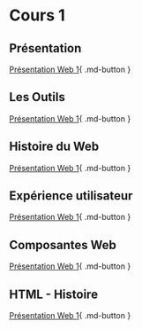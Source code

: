 # Cours 1

## Présentation

[Présentation Web 1](https://tim-montmorency.com/compendium/582-111%E2%80%93web1/autres/presentation-web-1.html){ .md-button }

## Les Outils

[Présentation Web 1](https://tim-montmorency.com/compendium/582-111%E2%80%93web1/autres/les-outils.html){ .md-button }

## Histoire du Web

[Présentation Web 1](https://tim-montmorency.com/compendium/582-111%E2%80%93web1/autres/histoire-du-web.html){ .md-button }

## Expérience utilisateur

[Présentation Web 1](https://tim-montmorency.com/compendium/582-111%E2%80%93web1/autres/experience-utilisateur.html){ .md-button }

## Composantes Web

[Présentation Web 1](https://tim-montmorency.com/compendium/582-111%E2%80%93web1/autres/composantes-web.html){ .md-button }

## HTML - Histoire

[Présentation Web 1](https://tim-montmorency.com/compendium/582-111%E2%80%93web1/html/html-histoire.html){ .md-button }
